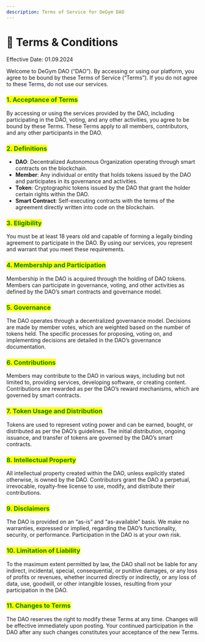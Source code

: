 ```yaml
---
description: Terms of Service for DeGym DAO
---
```


# 📜 Terms & Conditions

Effective Date: 01.09.2024

Welcome to DeGym DAO (“DAO”). By accessing or using our platform, you agree to be bound by these Terms of Service (“Terms”). If you do not agree to these Terms, do not use our services.

### <mark style="color:green;">1. Acceptance of Terms</mark>

By accessing or using the services provided by the DAO, including participating in the DAO, voting, and any other activities, you agree to be bound by these Terms. These Terms apply to all members, contributors, and any other participants in the DAO.

### <mark style="color:green;">2. Definitions</mark>

* **DAO**: Decentralized Autonomous Organization operating through smart contracts on the blockchain.
* **Member**: Any individual or entity that holds tokens issued by the DAO and participates in its governance and activities.
* **Token**: Cryptographic tokens issued by the DAO that grant the holder certain rights within the DAO.
* **Smart Contract**: Self-executing contracts with the terms of the agreement directly written into code on the blockchain.

### <mark style="color:green;">3. Eligibility</mark>

You must be at least 18 years old and capable of forming a legally binding agreement to participate in the DAO. By using our services, you represent and warrant that you meet these requirements.

### <mark style="color:green;">4. Membership and Participation</mark>

Membership in the DAO is acquired through the holding of DAO tokens. Members can participate in governance, voting, and other activities as defined by the DAO’s smart contracts and governance model.

### <mark style="color:green;">5. Governance</mark>

The DAO operates through a decentralized governance model. Decisions are made by member votes, which are weighted based on the number of tokens held. The specific processes for proposing, voting on, and implementing decisions are detailed in the DAO’s governance documentation.

### <mark style="color:green;">6. Contributions</mark>

Members may contribute to the DAO in various ways, including but not limited to, providing services, developing software, or creating content. Contributions are rewarded as per the DAO’s reward mechanisms, which are governed by smart contracts.

### <mark style="color:green;">7. Token Usage and Distribution</mark>

Tokens are used to represent voting power and can be earned, bought, or distributed as per the DAO’s guidelines. The initial distribution, ongoing issuance, and transfer of tokens are governed by the DAO’s smart contracts.

### <mark style="color:green;">8. Intellectual Property</mark>

All intellectual property created within the DAO, unless explicitly stated otherwise, is owned by the DAO. Contributors grant the DAO a perpetual, irrevocable, royalty-free license to use, modify, and distribute their contributions.

### <mark style="color:green;">9. Disclaimers</mark>

The DAO is provided on an “as-is” and “as-available” basis. We make no warranties, expressed or implied, regarding the DAO’s functionality, security, or performance. Participation in the DAO is at your own risk.

### <mark style="color:green;">10. Limitation of Liability</mark>

To the maximum extent permitted by law, the DAO shall not be liable for any indirect, incidental, special, consequential, or punitive damages, or any loss of profits or revenues, whether incurred directly or indirectly, or any loss of data, use, goodwill, or other intangible losses, resulting from your participation in the DAO.

### <mark style="color:green;">11. Changes to Terms</mark>

The DAO reserves the right to modify these Terms at any time. Changes will be effective immediately upon posting. Your continued participation in the DAO after any such changes constitutes your acceptance of the new Terms.
